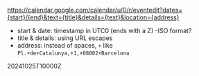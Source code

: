 https://calendar.google.com/calendar/u/0/r/eventedit?dates={start}/{end}&text={title}&details={text}&location={address}

- start & date: timestamp in UTC0 (ends with a Z) -ISO format?
- title & details: using URL escapes
- address: instead of spaces, `+` like `Pl.+de+Catalunya,+1,+08002+Barcelona`

20241025T10000Z